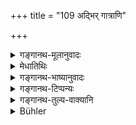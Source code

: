 +++
title = "109 अद्भिर् गात्राणि"

+++

<details><summary>गङ्गानथ-मूलानुवादः</summary>

The limbs are purified by water; the mind is purified by truthfulness; the soul proper by learning and austerity; and cognition is purified by knowledge.—(108).
</details>

<details><summary>मेधातिथिः</summary>

इयान् एवाधिकारी- कर्ता च पुरुषो, यद् आन्तरात्मा; अन्तःकरणं **मनः**; **बुद्धिः;** शरीरं भोगायतनम् । इन्द्रियाणां भौतिकत्वान् न पृथक्त्वम् । अत्र किंचित् केनचिच् छोध्यते । "कालेन तु सर्वम्" इति स्तुतिपरम् । 

- **गत्राणीत्य्** अवयवैर् अवयविनण् लक्षयति । **अद्भिः** स्नानेन श्रीरं **शुध्यति** । **मनस्** तु सदसदात्मकम्, तस्यासत्संकल्पाद् अशुद्धिः **सत्येन** साधुसंकल्पेन निवर्तते । पूर्वं (म्ध् ५.१०४) मनसः शुद्धिहेतुत्वम् उक्तम्, तदध्याहारेण नेदं वाचो मनःशुद्धिकरणम् । तथा च श्रुतिः- "मनसा वा इषिता वाग् वदति, या ह्य् अन्यमना वाचं वदत्य् असुर्या वै सा वाग् अवेदजुष्टा" (ऐत्ब् ९.४) इति । 

- **विद्यया** साङ्ख्यवेदान्ताभ्यासजन्यया, **तपसा** च कृच्छ्रादिनाभ्युपेतः शुध्यति **भूतात्मा** । भूतशब्दस् तत्त्ववचनः । पारमार्थिको ऽयम् आत्मानुपचिताहंप्रत्ययवेद्यः, न तु भूतमय आत्मा शरीरात्मेति मन्तव्यम् । **बुद्धिर्** अविद्यमानार्थाकारदर्शनीया स्वप्नादिष्व् असत्सिद्धान्तप्रकल्पितार्थाभिनिवेशतया वस्त्वात्मार्थाकारयोर् असद्भेदाध्यवसायेन दुष्यन्ती । या वानुपभुक्तजन्मान्तरकृताशुभकर्मजा एकैकदुष्कृतजा वा बुद्धिर् आत्मनो यावत् सहजा अविद्यात्मकाभेदग्रहणलक्षणा गुणात्मविवेकाभावलक्षणा वा धनपुत्राद्यभिषङ्गरूपा तृष्णातिशयहेतुः,  सा तु **ज्ञानेन** स्वप्रकाशाश्रयया प्रमाणव्युत्पत्त्या **शुध्यति** । बुद्ध्यर्थयोर् भेदाद् आकारवत्वाद् अर्थस्य विषयाकारेण च परिणामासिद्धिर् निर्विकारत्वनिश्चयाद् बुद्धिशुद्धिः । 

- पूर्वत्र च विद्या वेदार्थवेदनम् एव । तस्याश् च हेतुत्वम् "यथैधस् तेजसा वह्निः" (म्ध् ११.२४५) इतिवद् इति । 

- एवं शुद्धः पूतो ब्रह्मलोकम् अवाप्नोतीत्य् एषा सा चतुर्विधा शुद्धिः । यथैता शुद्धयः परपुरुषार्थहेतवस् तज्जननादिष्व् इयम् इति प्रशंसा ॥ ५.१०८ ॥
</details>

<details><summary>गङ्गानथ-भाष्यानुवादः</summary>

The ‘personality’ entitled to the performance of acts consists of the following factors—

1.  The person himself, *i.e*., the Inner Soul, 2.  the Internal Organ, *i.e*., the mind, 3.  the Intellect 4.  and the Body, the receptacle of experiences.

The Sense-Organs being material, do not constitute a separate factor. Of these factors some are purified by one thing, and some by other; the statement that ‘Time purifies everything’ being purely valedic tory.

‘*Limbs*,’ standing for the parts, indicate the *whole*, the *body*; the sense being that ‘by water’—*i.e*., by bathing—‘the body becomes purified.’

The ‘mind’—described (in Discourse I) as consisting of ‘the existent and the non-existent’—becomes contaminated by evil intentions; and it becomes pure by ‘*truthfulness*’—*i.e*., by good intentions. In a previous verse (104) the mind has been spoken of as a ‘means of purification’; but that has to be taken in an indirect sense; and the present text can not mean that ‘words’ (truthful) are the means of purifying the mind; and the Śruti also speaks of ‘the *word* being prompted by the Mind, whence the word uttered by one who is absent-minded becomes fit for demons and not for the gods.’

‘*Learning*’—produced by the proper study of the Sāṅkhya and the Vedānta;—and ‘*austerity*’— in the form of the *Kṛcchra* and the rest;—when endowed by these the ‘soul proper’ becomes purified. The term—‘*bhūta*’ (in the compound ‘*bhūtātma*’) means *proper, real*;
*i.e*., that which is really the soul, the object of the notion of the
‘ego’ as free from the notion of ‘I’, and not the material entity consisting of the *body*.

‘*Buddhi*’ is ‘*cognition*’—which is regarded as contaminated when it appears in the form of a thing that is non-existent, or when it does not take any account of the distinction between the real form of the thing cognised and the apparent form in which it is cognised when, during dreams and such conditions, it is obsessed by wrong notions of things;—or ‘*Buddhi*’ may stand for that faculty of the personality which is the product of the unexpiated portions of his past misdeeds, and which may, by virtue of each single sin committed in the past, beset that personality in the form of Ignorance, appearing in the shape of the notion of diversity, or in the shape of the non-discrimination between the Soul and the material attributes, which operates in the form of attachment to children, wealth and such things, and becomes the source of extreme longings.—This ‘*Buddhi*’ becomes pure by ‘*know*
*ledge*;’—*i.e*., proper understanding of the means of cognition as
indicating the self-luminous character of all cognitions. *Cognition* is distinct from the *Object cognised*, by reason of the latter having a shape, and it being impossible for the former to become modified, into that shape; and hence it becomes purified by the conviction that it is, by its very nature, unmodifiable.

The term ‘learning’ in the previous clause stands for the *knowledge of what is taught by the Veda*; and its capacity for purification is of the same kind as described under 11.246—‘as the fire, in one moment, etc.’

Being purified in the above manner, the person reaches the regions of Brahman. Such is the four-fold purification. And what is intended to be expressed is eulogy of such purification as leading to the fulfilment of the highest ends of man in the matter of his births and other ciruumstances.—(108).
</details>

<details><summary>गङ्गानथ-टिप्पन्यः</summary>

(Verse 109 of others.)

This verse is quoted in *Smṛtisāroddhāra* (p. 249);—and in
*Nṛsiṃhaprasāda* (Śrāddha, p. 13b).
</details>

<details><summary>गङ्गानथ-तुल्य-वाक्यानि</summary>

*Baudhāyana* (1.8.2. and 31, 27).—(Same as Manu.)

*Vaśiṣṭha* (3.60).—(Same as Manu.)

*Viṣṇu* (22.92).—(Same as Manu.)

*Yājñavalkya* (3.33).—(See above, under 104.)
</details>

<details><summary>Bühler</summary>

109	The body is cleansed by water, the internal organ is purified by truthfulness, the individual soul by sacred learning and austerities, the intellect by (true) knowledge.
</details>
